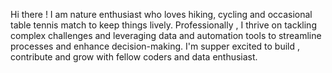 Hi there ! 
I am nature enthusiast  who loves hiking, cycling and occasional table tennis match to keep things lively. Professionally , I thrive on tackling complex challenges and leveraging data and automation tools to streamline processes and enhance decision-making. I'm supper excited to build , contribute and grow with fellow coders and data enthusiast.
